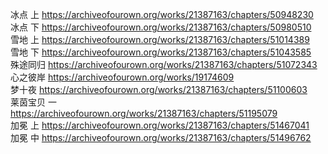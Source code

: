 冰点 上 https://archiveofourown.org/works/21387163/chapters/50948230                                                                     
冰点 下 https://archiveofourown.org/works/21387163/chapters/50980510                                                                   
雪地 上 https://archiveofourown.org/works/21387163/chapters/51014389                                                                    
雪地 下 https://archiveofourown.org/works/21387163/chapters/51043585                                                                   
殊途同归 https://archiveofourown.org/works/21387163/chapters/51072343                                                                  
心之彼岸 https://archiveofourown.org/works/19174609                                                                                 
梦十夜 https://archiveofourown.org/works/21387163/chapters/51100603                                                                     
莱茵宝贝 一 https://archiveofourown.org/works/21387163/chapters/51195079                                                                 
加冕 上 https://archiveofourown.org/works/21387163/chapters/51467041                                                                  
加冕 中 https://archiveofourown.org/works/21387163/chapters/51496762
